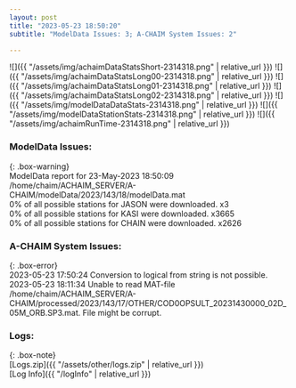 ```yaml
---
layout: post
title: "2023-05-23 18:50:20"
subtitle: "ModelData Issues: 3; A-CHAIM System Issues: 2"

---
```


![]({{ "/assets/img/achaimDataStatsShort-2314318.png" | relative_url }})
![]({{ "/assets/img/achaimDataStatsLong00-2314318.png" | relative_url }})
![]({{ "/assets/img/achaimDataStatsLong01-2314318.png" | relative_url }})
![]({{ "/assets/img/achaimDataStatsLong02-2314318.png" | relative_url }})
![]({{ "/assets/img/modelDataDataStats-2314318.png" | relative_url }})
![]({{ "/assets/img/modelDataStationStats-2314318.png" | relative_url }})
![]({{ "/assets/img/achaimRunTime-2314318.png" | relative_url }})


### ModelData Issues:  
  
{: .box-warning}  
 ModelData report for 23-May-2023 18:50:09   
 /home/chaim/ACHAIM_SERVER/A-CHAIM/modelData/2023/143/18/modelData.mat   
 0% of all possible stations for JASON were downloaded. x3   
 0% of all possible stations for KASI were downloaded. x3665   
 0% of all possible stations for CHAIN were downloaded. x2626   
  
### A-CHAIM System Issues:  
  
{: .box-error}  
2023-05-23 17:50:24 Conversion to logical from string is not possible.  
2023-05-23 18:11:34 Unable to read MAT-file /home/chaim/ACHAIM_SERVER/A-CHAIM/processed/2023/143/17/OTHER/COD0OPSULT_20231430000_02D_05M_ORB.SP3.mat. File might be corrupt.  

### Logs:  
  
{: .box-note}  
[Logs.zip]({{ "/assets/other/logs.zip" | relative_url }})  
[Log Info]({{ "/logInfo" | relative_url }})  
